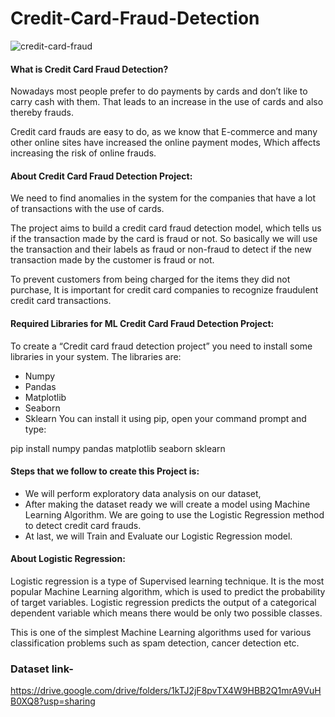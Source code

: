 # Credit-Card-Fraud-Detection

  ![credit-card-fraud](https://github.com/user-attachments/assets/eef97a95-f8d2-443e-a3d8-2b8285fcc536)

#### What is Credit Card Fraud Detection?
Nowadays most people prefer to do payments by cards and don’t like to carry cash with them. That leads to an increase in the use of cards and also thereby frauds.

Credit card frauds are easy to do, as we know that E-commerce and many other online sites have increased the online payment modes, Which affects increasing the risk of online frauds.


#### About Credit Card Fraud Detection Project:
We need to find anomalies in the system for the companies that have a lot of transactions with the use of cards.

The project aims to build a credit card fraud detection model, which tells us if the transaction made by the card is fraud or not. So basically we will use the transaction and their labels as fraud or non-fraud to detect if the new transaction made by the customer is fraud or not.

To prevent customers from being charged for the items they did not purchase, It is important for credit card companies to recognize fraudulent credit card transactions.

#### Required Libraries for ML Credit Card Fraud Detection Project:
To create a “Credit card fraud detection project” you need to install some libraries in your system. The libraries are:

- Numpy
- Pandas
- Matplotlib
- Seaborn
- Sklearn
You can install it using pip, open your command prompt and type:

pip install numpy pandas matplotlib seaborn sklearn

#### Steps that we follow to create this Project is:
- We will perform exploratory data analysis on our dataset,
- After making the dataset ready we will create a model using Machine Learning Algorithm. We are going to use the Logistic Regression method to detect credit card frauds.
- At last, we will Train and Evaluate our Logistic Regression model.

#### About Logistic Regression:
Logistic regression is a type of Supervised learning technique. It is the most popular Machine Learning algorithm, which is used to predict the probability of target variables. Logistic regression predicts the output of a categorical dependent variable which means there would be only two possible classes.

This is one of the simplest Machine Learning algorithms used for various classification problems such as spam detection, cancer detection etc.

### Dataset link- 
https://drive.google.com/drive/folders/1kTJ2jF8pvTX4W9HBB2Q1mrA9VuHB0XQ8?usp=sharing
